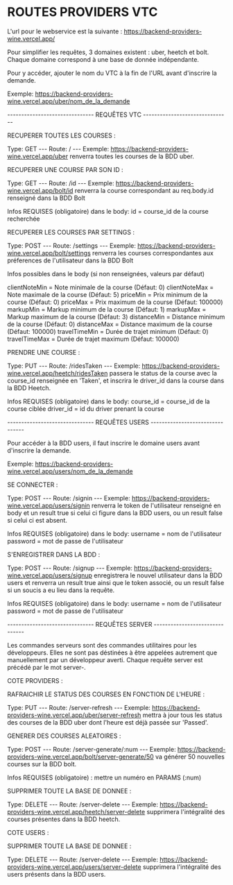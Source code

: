# ROUTES PROVIDERS VTC

L'url pour le webservice est la suivante :
https://backend-providers-wine.vercel.app/

Pour simplifier les requêtes, 3 domaines existent : uber, heetch et bolt.
Chaque domaine correspond à une base de donnée indépendante.

Pour y accéder, ajouter le nom du VTC à la fin de l'URL avant d'inscrire la demande.

Exemple: https://backend-providers-wine.vercel.app/uber/nom_de_la_demande

------------------------------- REQUÊTES VTC -------------------------------

RECUPERER TOUTES LES COURSES :

Type: GET --- Route: / --- Exemple: https://backend-providers-wine.vercel.app/uber renverra toutes les courses de la BDD uber.

RECUPERER UNE COURSE PAR SON ID :

Type: GET --- Route: /id --- Exemple: https://backend-providers-wine.vercel.app/bolt/id renverra la course correspondant au req.body.id renseigné dans la BDD Bolt

Infos REQUISES (obligatoire) dans le body:
id = course_id de la course recherchée

RECUPERER LES COURSES PAR SETTINGS :

Type: POST --- Route: /settings --- Exemple: https://backend-providers-wine.vercel.app/bolt/settings renverra les courses correspondantes aux préferences de l'utilisateur dans la BDD Bolt

Infos possibles dans le body (si non renseignées, valeurs par défaut)

clientNoteMin = Note minimale de la course (Défaut: 0)
clientNoteMax = Note maximale de la course (Défaut: 5)
priceMin = Prix minimum de la course (Défaut: 0)
priceMax = Prix maximum de la course (Défaut: 100000)
markupMin = Markup minimum de la course (Défaut: 1)
markupMax = Markup maximum de la course (Défaut: 3)
distanceMin = Distance minimum de la course (Défaut: 0)
distanceMax = Distance maximum de la course (Défaut: 100000)
travelTimeMin = Durée de trajet minimum (Défaut: 0)
travelTimeMax = Durée de trajet maximum (Défaut: 100000)

PRENDRE UNE COURSE :

Type: PUT --- Route: /ridesTaken --- Exemple: https://backend-providers-wine.vercel.app/heetch/ridesTaken passera le status de la course avec la course_id renseignée en 'Taken', et inscrira le driver_id dans la course dans la BDD Heetch.

Infos REQUISES (obligatoire) dans le body:
course_id = course_id de la course ciblée
driver_id = id du driver prenant la course

------------------------------- REQUÊTES USERS --------------------------------

Pour accéder à la BDD users, il faut inscrire le domaine users avant d'inscrire la demande.

Exemple: https://backend-providers-wine.vercel.app/users/nom_de_la_demande

SE CONNECTER :

Type: POST --- Route: /signin --- Exemple: https://backend-providers-wine.vercel.app/users/signin renverra le token de l'utilisateur renseigné en body et un result true si celui ci figure dans la BDD users, ou un result false si celui ci est absent.

Infos REQUISES (obligatoire) dans le body:
username = nom de l'utilisateur
password = mot de passe de l'utilisateur

S'ENREGISTRER DANS LA BDD :

Type: POST --- Route: /signup --- Exemple: https://backend-providers-wine.vercel.app/users/signup enregistrera le nouvel utilisateur dans la BDD users et renverra un result true ainsi que le token associé, ou un result false si un soucis a eu lieu dans la requête.

Infos REQUISES (obligatoire) dans le body:
username = nom de l'utilisateur
password = mot de passe de l'utilisateur

------------------------------- REQUÊTES SERVER -------------------------------

Les commandes serveurs sont des commandes utilitaires pour les développeurs.
Elles ne sont pas déstinées à être appelées autrement que manuellement par un développeur averti.
Chaque requête server est précédé par le mot server-.

COTE PROVIDERS :

RAFRAICHIR LE STATUS DES COURSES EN FONCTION DE L'HEURE :

Type: PUT --- Route: /server-refresh --- Exemple: https://backend-providers-wine.vercel.app/uber/server-refresh mettra à jour tous les status des courses de la BDD uber dont l'heure est déjà passée sur 'Passed'.

GENERER DES COURSES ALEATOIRES :

Type: POST --- Route: /server-generate/:num --- Exemple: https://backend-providers-wine.vercel.app/bolt/server-generate/50 va générer 50 nouvelles courses sur la BDD bolt.

Infos REQUISES (obligatoire) : mettre un numéro en PARAMS (:num)

SUPPRIMER TOUTE LA BASE DE DONNEE :

Type: DELETE --- Route: /server-delete --- Exemple: https://backend-providers-wine.vercel.app/heetch/server-delete supprimera l'intégralité des courses présentes dans la BDD heetch.

COTE USERS :

SUPPRIMER TOUTE LA BASE DE DONNEE :

Type: DELETE --- Route: /server-delete --- Exemple: https://backend-providers-wine.vercel.app/users/server-delete supprimera l'intégralité des users présents dans la BDD users.
